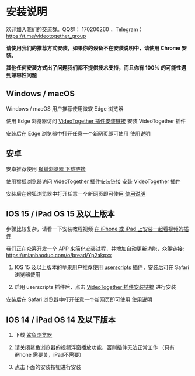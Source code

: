 # 安装说明

欢迎加入我们的交流群。QQ群： 170200260 ，Telegram：https://t.me/videotogether_group

**请使用我们的推荐方式安装，如果你的设备不在安装说明中，请使用 Chrome 安装。**

**其他任何安装方式出了问题我们都不提供技术支持，而且你有 100% 的可能性遇到兼容性问题**

## Windows / macOS

Windows / macOS 用户推荐使用微软 Edge 浏览器

使用 Edge 浏览器访问 [VideoTogether 插件安装链接](https://microsoftedge.microsoft.com/addons/detail/videotogether/eilkilgemogpkebfmhkkapogkiijikli) 安装 VideoTogether 插件

安装后在 Edge 浏览器中打开任意一个新网页即可使用 [使用说明](./introduction.md)

## 安卓

安卓推荐使用 [猴狐浏览器 下载链接](https://www.coolapk.com/apk/296754)

使用猴狐浏览器访问 [VideoTogether 插件安装链接](https://microsoftedge.microsoft.com/addons/detail/videotogether/eilkilgemogpkebfmhkkapogkiijikli) 安装 VideoTogether 插件

安装后在猴狐浏览器中打开任意一个新网页即可使用 [使用说明](./introduction.md)


## IOS 15 / iPad OS 15 及以上版本

步骤比较复杂，请看一下安装教程视频 [在 iPhone 或 iPad 上安装一起看视频的插件](https://www.bilibili.com/video/BV19t4y1G7MB/?vd_source=1956535294dafbdc7ed9618b67807b9c)

我们正在众筹开发一个 APP 来简化安装过程，并增加自动更新功能，众筹链接: https://mianbaoduo.com/o/bread/Yp2akpxx

1. IOS 15 及以上版本的苹果用户推荐使用 [userscripts](https://apps.apple.com/app/userscripts/id1463298887) 插件，安装后可在 Safari 浏览器使用

2. 启用 userscripts 插件后，点击 [VideoTogether 插件安装链接](https://2gether.video/release/extension.user.js) 进行安装

安装后在 Safari 浏览器中打开任意一个新网页即可使用 [使用说明](./introduction.md)

## IOS 14 / iPad OS 14 及以下版本

1. 下载 [鲨鱼浏览器](https://apps.apple.com/app/id1271984698)

2. 请关闭鲨鱼浏览器的视频浮窗播放功能，否则插件无法正常工作 （只有 iPhone 需要关，iPad不需要）

3. 点击下面的安装按钮进行安装

<script setup>
import ViaInstall from '../.vitepress/components/ViaInstall.vue'
</script>

<ViaInstall />


